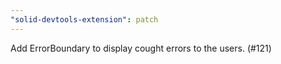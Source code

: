 ```yaml
---
"solid-devtools-extension": patch
---
```


Add ErrorBoundary to display cought errors to the users. (#121)
